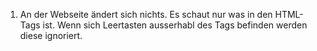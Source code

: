 1. An der Webseite ändert sich nichts. Es schaut nur was in den HTML-Tags ist. Wenn sich Leertasten ausserhabl des Tags befinden werden diese ignoriert.